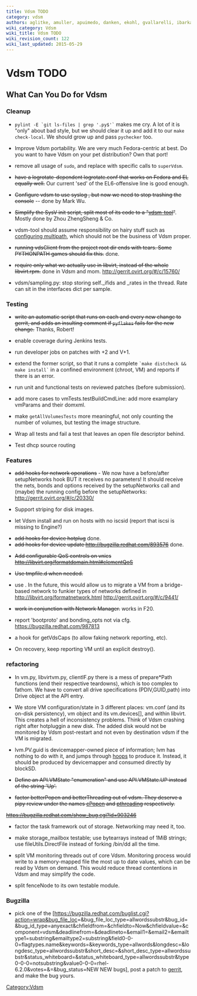 ```yaml
---
title: Vdsm TODO
category: vdsm
authors: aglitke, amuller, apuimedo, danken, ekohl, gvallarelli, ibarkan, phoracek
wiki_category: Vdsm
wiki_title: Vdsm TODO
wiki_revision_count: 122
wiki_last_updated: 2015-05-29
---
```


# Vdsm TODO

## What Can You Do for Vdsm

### Cleanup

*   `` pylint -E `git ls-files | grep '.py$'` `` makes me cry. A lot of it is "only" about bad style, but we should clear it up and add it to our `make check-local`. We should grow up and pass `pychecker` too.

<!-- -->

*   Improve Vdsm portability. We are very much Fedora-centric at best. Do you want to have Vdsm on your pet distribution? Own that port!

<!-- -->

*   remove all usage of `sudo`, and replace with specific calls to `superVdsm`.

<!-- -->

*   ~~have a logrotate-dependent logrotate.conf that works on Fedora and EL equally well.~~ Our current 'sed' of the EL6-offensive line is good enough.

<!-- -->

*   ~~Configure vdsm to use syslog , but now we need to stop trashing the console~~ -- done by Mark Wu.

<!-- -->

*   ~~Simplify the SysV init script, split most of its code to a "[vdsm-tool](http://gerrit.ovirt.org/295)"~~. Mostly done by Zhou ZhengSheng & Co.

<!-- -->

*   vdsm-tool should assume responsibility on hairy stuff such as [configuring multipath](http://bugzilla.redhat.com/547424), which should not be the business of Vdsm proper.

<!-- -->

*   ~~running vdsClient from the project root dir ends with tears. Some PYTHONPATH games should fix this.~~ done.

<!-- -->

*   ~~require only what we actually use in libvirt, instead of the whole libvirt.rpm.~~ done in Vdsm and mom. <http://gerrit.ovirt.org/#/c/15760/>

<!-- -->

*   vdsm/sampling.py: stop storing self._ifids and _rates in the thread. Rate can sit in the interfaces dict per sample.

### Testing

*   ~~write an automatic script that runs on each and every new change to gerrit, and adds an insulting comment if `pyflakes` fails for the new change.~~ Thanks, Robert!

<!-- -->

*   enable coverage during Jenkins tests.

<!-- -->

*   run developer jobs on patches with +2 and V+1.

<!-- -->

*   extend the former script, so that it runs a complete `` `make distcheck && make install` `` in a confined environment (chroot, VM) and reports if there is an error.

<!-- -->

*   run unit and functional tests on reviewed patches (before submission).

<!-- -->

*   add more cases to vmTests.testBuildCmdLine: add more examplary vmParams and their domxml.

<!-- -->

*   make `getAllVolumesTests` more meaningful, not only counting the number of volumes, but testing the image structure.

<!-- -->

*   Wrap all tests and fail a test that leaves an open file descriptor behind.

<!-- -->

*   Test dhcp source routing

### Features

*   ~~add hooks for network operations~~ - We now have a before/after setupNetworks hook BUT it receives no parameters! It should receive the nets, bonds and options received by the setupNetworks call and (maybe) the running config before the setupNetworks: <http://gerrit.ovirt.org/#/c/20330/>

<!-- -->

*   Support striping for disk images.

<!-- -->

*   let Vdsm install and run on hosts with no iscsid (report that iscsi is missing to Engine?)

<!-- -->

*   ~~add hooks for device hotplug~~ done.
*   ~~add hooks for device update <http://bugzilla.redhat.com/893576>~~ done.

<!-- -->

*   ~~Add configurable QoS controls on vnics <http://libvirt.org/formatdomain.html#elementQoS>~~

<!-- -->

*   ~~Use tmpfile.d when needed.~~

<!-- -->

*   use <interface type='network'>. In the future, this would allow us to migrate a VM from a bridge-based network to funkier types of networks defined in <http://libvirt.org/formatnetwork.html> <http://gerrit.ovirt.org/#/c/9441/>

<!-- -->

*   ~~work in conjunction with Network Manager.~~ works in F20.

<!-- -->

*   report 'bootproto' and bonding_opts not via cfg. <https://bugzilla.redhat.com/987813>

<!-- -->

*   a hook for getVdsCaps (to allow faking network reporting, etc).

<!-- -->

*   On recovery, keep reporting VM until an explicit destroy().

### refactoring

*   In vm.py, libvirtvm.py, clientIF.py there is a mess of prepare\*Path functions (end their respective teardowns), which is too complex to fathom. We have to convert all drive specifications (PDIV,GUID,path) into Drive object at the API entry.

<!-- -->

*   We store VM configuration/state in 3 different places: vm.conf (and its on-disk persistency), vm object and its vm.devices[], and within libvirt. This creates a hell of inconsistency problems. Think of Vdsm crashing right after hotpluggin a new disk. The added disk would not be monitored by Vdsm post-restart and not even by destination vdsm if the VM is migrated.

<!-- -->

*   lvm.PV.guid is devicemapper-owned piece of information; lvm has nothing to do with it, and jumps through [hoops](http://gerrit.ovirt.org/2940) to produce it. Instead, it should be produced by devicemapper and consumed directly by blockSD.

<!-- -->

*   ~~Define an API.VMState "enumeration" and use API.VMState.UP instead of the string 'Up'.~~

<!-- -->

*   <strike>factor betterPopen and betterThreading out of vdsm. They deserve a pipy review under the names [cPopen](https://pypi.python.org/pypi/cpopen) and [pthreading](http://pypi.python.org/pypi/pthreading) respectively.

<https://bugzilla.redhat.com/show_bug.cgi?id=903246></strike>

*   factor the task framework out of storage. Networking may need it, too.

<!-- -->

*   make storage_mailbox testable; use bytearrays instead of 1MiB strings; use fileUtils.DirectFile instead of forking /bin/dd all the time.

<!-- -->

*   split VM monitoring threads out of core Vdsm. Monitoring process would write to a memory-mapped file the most up to date values, which can be read by Vdsm on demand. This would reduce thread contentions in Vdsm and may simplify the code.

<!-- -->

*   split fenceNode to its own testable module.

### Bugzilla

*   pick one of the [<https://bugzilla.redhat.com/buglist.cgi?action=wrap&bug_file_loc>=&bug_file_loc_type=allwordssubstr&bug_id=&bug_id_type=anyexact&chfieldfrom=&chfieldto=Now&chfieldvalue=&component=vdsm&deadlinefrom=&deadlineto=&email1=&email2=&emailtype1=substring&emailtype2=substring&field0-0-0=flagtypes.name&keywords=&keywords_type=allwords&longdesc=&longdesc_type=allwordssubstr&short_desc=&short_desc_type=allwordssubstr&status_whiteboard=&status_whiteboard_type=allwordssubstr&type0-0-0=notsubstring&value0-0-0=rhel-6.2.0&votes=&=&bug_status=NEW NEW bugs], post a patch to [gerrit](http://gerrit.ovirt.org), and make the bug yours.

<Category:Vdsm>
